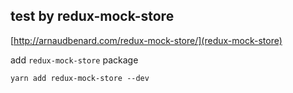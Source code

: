 ## test by redux-mock-store

[http://arnaudbenard.com/redux-mock-store/](redux-mock-store)

add `redux-mock-store` package

```
yarn add redux-mock-store --dev
```